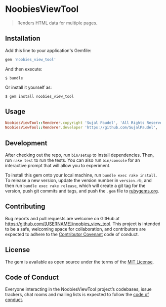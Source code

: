 # NoobiesViewTool

> Renders HTML data for multiple pages.


## Installation

Add this line to your application's Gemfile:

```ruby
gem 'noobies_view_tool'
```

And then execute:

    $ bundle

Or install it yourself as:

    $ gem install noobies_view_tool

## Usage

```ruby
NoobiesViewTool::Renderer.copyright 'Sujal Paudel', 'All Rights Reserved' 
NoobiesViewTool::Renderer.developer 'https://github.com/SujalPaudel', 'Sujal Paudel'

```
## Development

After checking out the repo, run `bin/setup` to install dependencies. Then, run `rake test` to run the tests. You can also run `bin/console` for an interactive prompt that will allow you to experiment.

To install this gem onto your local machine, run `bundle exec rake install`. To release a new version, update the version number in `version.rb`, and then run `bundle exec rake release`, which will create a git tag for the version, push git commits and tags, and push the `.gem` file to [rubygems.org](https://rubygems.org).

## Contributing

Bug reports and pull requests are welcome on GitHub at https://github.com/[USERNAME]/noobies_view_tool. This project is intended to be a safe, welcoming space for collaboration, and contributors are expected to adhere to the [Contributor Covenant](http://contributor-covenant.org) code of conduct.

## License

The gem is available as open source under the terms of the [MIT License](https://opensource.org/licenses/MIT).

## Code of Conduct

Everyone interacting in the NoobiesViewTool project’s codebases, issue trackers, chat rooms and mailing lists is expected to follow the [code of conduct](https://github.com/[USERNAME]/noobies_view_tool/blob/master/CODE_OF_CONDUCT.md).
